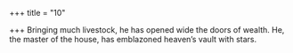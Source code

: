 +++
title = "10"

+++
Bringing much livestock, he has opened wide the doors of wealth. He, the master of the house, has emblazoned heaven’s vault with stars.